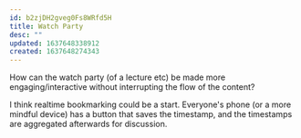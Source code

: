 ```yaml
---
id: b2zjDH2gveg0Fs8WRfd5H
title: Watch Party
desc: ""
updated: 1637648338912
created: 1637648274343
---
```


How can the watch party (of a lecture etc) be made more engaging/interactive without interrupting the flow of the content?

I think realtime bookmarking could be a start. Everyone's phone (or a more mindful device) has a button that saves the timestamp, and the timestamps are aggregated afterwards for discussion.
